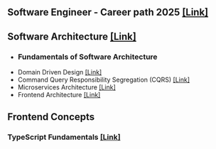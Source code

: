 ## Software Engineer - Career path 2025 [[Link]](https://github.com/vfzapata/TechDocs/blob/main/docs/career-path.md)
## Software Architecture [[Link]](https://github.com/vfzapata/TechDocs/tree/main/docs/software-architecture)
- ### Fundamentals of Software Architecture
- Domain Driven Design [[Link]](https://github.com/vfzapata/TechDocs/blob/main/docs/software-architecture/Domain-Driven-Design.md)
- Command Query Responsibility Segregation (CQRS) [[Link]](https://github.com/vfzapata/TechDocs/blob/main/docs/software-architecture/Command-Query-Responsibility-Segregation.md)
- Microservices Architecture [[Link]](https://github.com/vfzapata/TechDocs/blob/main/docs/software-architecture/Microservices-Architecture.md)
- Frontend Architecture [[Link]](https://github.com/vfzapata/TechDocs/blob/main/docs/software-architecture/Frontend-Architecture.md)

## Frontend Concepts
### TypeScript Fundamentals [[Link]](https://github.com/vfzapata/TechDocs/blob/main/docs/Frontend/typescript-fundamentals.md)
